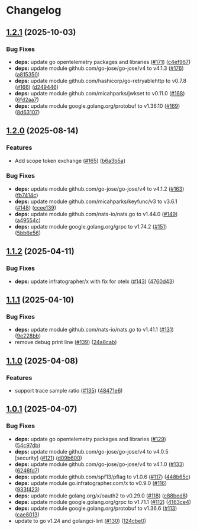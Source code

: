# Changelog

## [1.2.1](https://github.com/infratographer/iam-runtime-infratographer/compare/v1.2.0...v1.2.1) (2025-10-03)


### Bug Fixes

* **deps:** update go opentelemetry packages and libraries ([#171](https://github.com/infratographer/iam-runtime-infratographer/issues/171)) ([c4ef967](https://github.com/infratographer/iam-runtime-infratographer/commit/c4ef967f728a8266edef718715a4665565e6ec1c))
* **deps:** update module github.com/go-jose/go-jose/v4 to v4.1.3 ([#176](https://github.com/infratographer/iam-runtime-infratographer/issues/176)) ([a815350](https://github.com/infratographer/iam-runtime-infratographer/commit/a815350657f6c3e85edb6c4a57de5f9955a5dd21))
* **deps:** update module github.com/hashicorp/go-retryablehttp to v0.7.8 ([#166](https://github.com/infratographer/iam-runtime-infratographer/issues/166)) ([d249446](https://github.com/infratographer/iam-runtime-infratographer/commit/d249446c695e395c307f446fff9daf67501d6369))
* **deps:** update module github.com/micahparks/jwkset to v0.11.0 ([#168](https://github.com/infratographer/iam-runtime-infratographer/issues/168)) ([6fd2aa7](https://github.com/infratographer/iam-runtime-infratographer/commit/6fd2aa75a8a3fc359f881c377807acec5815b0e5))
* **deps:** update module google.golang.org/protobuf to v1.36.10 ([#169](https://github.com/infratographer/iam-runtime-infratographer/issues/169)) ([8d63107](https://github.com/infratographer/iam-runtime-infratographer/commit/8d6310799e79ff2466bfc7d715a020f95c6bbb2b))

## [1.2.0](https://github.com/infratographer/iam-runtime-infratographer/compare/v1.1.2...v1.2.0) (2025-08-14)


### Features

* Add scope token exchange ([#165](https://github.com/infratographer/iam-runtime-infratographer/issues/165)) ([b6a3b5a](https://github.com/infratographer/iam-runtime-infratographer/commit/b6a3b5aa75a518753398c0212615e5ab0698c773))


### Bug Fixes

* **deps:** update module github.com/go-jose/go-jose/v4 to v4.1.2 ([#163](https://github.com/infratographer/iam-runtime-infratographer/issues/163)) ([fb7414c](https://github.com/infratographer/iam-runtime-infratographer/commit/fb7414c9039e0c630d5a159a5c5f707ddbd1433a))
* **deps:** update module github.com/micahparks/keyfunc/v3 to v3.6.1 ([#148](https://github.com/infratographer/iam-runtime-infratographer/issues/148)) ([ccee139](https://github.com/infratographer/iam-runtime-infratographer/commit/ccee139cee815bf8804c25332dd2c95212c934cd))
* **deps:** update module github.com/nats-io/nats.go to v1.44.0 ([#149](https://github.com/infratographer/iam-runtime-infratographer/issues/149)) ([a49554c](https://github.com/infratographer/iam-runtime-infratographer/commit/a49554cef945db102f526d661f934eedc096dccd))
* **deps:** update module google.golang.org/grpc to v1.74.2 ([#151](https://github.com/infratographer/iam-runtime-infratographer/issues/151)) ([5bb6e56](https://github.com/infratographer/iam-runtime-infratographer/commit/5bb6e56d337950bdcc15464fdc18466a94dd9257))

## [1.1.2](https://github.com/infratographer/iam-runtime-infratographer/compare/v1.1.1...v1.1.2) (2025-04-11)


### Bug Fixes

* **deps:** update infratographer/x with fix for otelx ([#143](https://github.com/infratographer/iam-runtime-infratographer/issues/143)) ([4760d43](https://github.com/infratographer/iam-runtime-infratographer/commit/4760d43890db610eba91a4b17f16b4944756a43e))

## [1.1.1](https://github.com/infratographer/iam-runtime-infratographer/compare/v1.1.0...v1.1.1) (2025-04-10)


### Bug Fixes

* **deps:** update module github.com/nats-io/nats.go to v1.41.1 ([#131](https://github.com/infratographer/iam-runtime-infratographer/issues/131)) ([9e228bb](https://github.com/infratographer/iam-runtime-infratographer/commit/9e228bb533a3d6b8f270329d0b5912a59594b1f9))
* remove debug print line ([#139](https://github.com/infratographer/iam-runtime-infratographer/issues/139)) ([24a8cab](https://github.com/infratographer/iam-runtime-infratographer/commit/24a8cab0b0e319ff0fb7b57ea010b2465a1acf5d))

## [1.1.0](https://github.com/infratographer/iam-runtime-infratographer/compare/v1.0.1...v1.1.0) (2025-04-08)


### Features

* support trace sample ratio ([#135](https://github.com/infratographer/iam-runtime-infratographer/issues/135)) ([48471e6](https://github.com/infratographer/iam-runtime-infratographer/commit/48471e6d6448172b09d1a5a9d4af2f99cd6afc6e))

## [1.0.1](https://github.com/infratographer/iam-runtime-infratographer/compare/v1.0.0...v1.0.1) (2025-04-07)


### Bug Fixes

* **deps:** update go opentelemetry packages and libraries ([#129](https://github.com/infratographer/iam-runtime-infratographer/issues/129)) ([54c97db](https://github.com/infratographer/iam-runtime-infratographer/commit/54c97db3a04b883e40bfbd0a5c6e0d793fdef2cf))
* **deps:** update module github.com/go-jose/go-jose/v4 to v4.0.5 [security] ([#121](https://github.com/infratographer/iam-runtime-infratographer/issues/121)) ([d09b600](https://github.com/infratographer/iam-runtime-infratographer/commit/d09b600f6c49fabc71b097d5a0b922f8b0074f76))
* **deps:** update module github.com/go-jose/go-jose/v4 to v4.1.0 ([#133](https://github.com/infratographer/iam-runtime-infratographer/issues/133)) ([6246fd7](https://github.com/infratographer/iam-runtime-infratographer/commit/6246fd7279768867c2e66e4ebbb5c5f4e239d607))
* **deps:** update module github.com/spf13/pflag to v1.0.6 ([#117](https://github.com/infratographer/iam-runtime-infratographer/issues/117)) ([448b65c](https://github.com/infratographer/iam-runtime-infratographer/commit/448b65cd365ee7b722d733d13cb26bba93aeff78))
* **deps:** update module go.infratographer.com/x to v0.9.0 ([#116](https://github.com/infratographer/iam-runtime-infratographer/issues/116)) ([933f423](https://github.com/infratographer/iam-runtime-infratographer/commit/933f42319cd422d8b6f0f396bbb9ab2a85c8e319))
* **deps:** update module golang.org/x/oauth2 to v0.29.0 ([#118](https://github.com/infratographer/iam-runtime-infratographer/issues/118)) ([c88bed8](https://github.com/infratographer/iam-runtime-infratographer/commit/c88bed8617d18a0a72adb504cfe4e257830ce037))
* **deps:** update module google.golang.org/grpc to v1.71.1 ([#112](https://github.com/infratographer/iam-runtime-infratographer/issues/112)) ([4163ce4](https://github.com/infratographer/iam-runtime-infratographer/commit/4163ce45e8b497abdd17c0cc75617b8da7bd1d84))
* **deps:** update module google.golang.org/protobuf to v1.36.6 ([#113](https://github.com/infratographer/iam-runtime-infratographer/issues/113)) ([cae8013](https://github.com/infratographer/iam-runtime-infratographer/commit/cae80135e680d3759d8ce1f9faf09cd3e3b3ea97))
* update to go v1.24 and golangci-lint ([#130](https://github.com/infratographer/iam-runtime-infratographer/issues/130)) ([124cbe0](https://github.com/infratographer/iam-runtime-infratographer/commit/124cbe086fbc463b703e4439cfd2247ee7a6793b))

